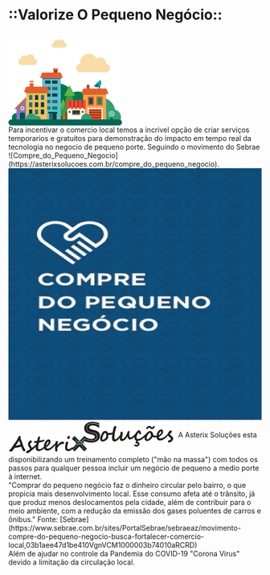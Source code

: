 # ::Valorize O Pequeno Negócio::

<img src="img/bairro-png.png" alt="Compre do Pequeno Negocio" height="184" width="226" align="middle"/>
<br>
Para incentivar o comercio local temos a incrivel opção de criar serviços temporarios e gratuitos para demonstração do impacto em tempo real da tecnologia no negocio de pequeno porte.
Seguindo o movimento do Sebrae ![Compre_do_Pequeno_Negocio](https://asterixsolucoes.com.br/compre_do_pequeno_negocio).
<img src="img/compredopequenonegociosebrae.jpg" alt="Compre_do_Pequeno_Negocio_-_Sebrae" height="500" width="566" align="middle">
<img src="img/AsterixSolucoes_logo.png" alt="Compre do Pequeno Negocio - Sebrae" height="70" width="334" align="middle">
A Asterix Soluções esta disponibilizando um treinamento completo ("mão na massa") com todos os passos para qualquer pessoa incluir um negócio de pequeno a medio porte à internet.
<br>
"Comprar do pequeno negócio faz o dinheiro circular pelo bairro, o que propicia mais desenvolvimento local. Esse consumo afeta até o 
trânsito, já que produz menos deslocamentos pela cidade, além de contribuir para o meio ambiente, com a redução da emissão dos gases poluentes de carros e ônibus." Fonte: [Sebrae](https://www.sebrae.com.br/sites/PortalSebrae/sebraeaz/movimento-compre-do-pequeno-negocio-busca-fortalecer-comercio-local,03b1aee47d1be410VgnVCM1000003b74010aRCRD)
<br>
Além de ajudar no controle da Pandemia do COVID-19 "Corona Virus" devido a limitação da circulação local.

